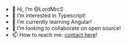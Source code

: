 - 👋 Hi, I’m @LordMrcS
- 👀 I’m interested in Typescript!
- 🌱 I’m currently learning Angular!
- 💞️ I’m looking to collaborate on open source!
- 📫 How to reach me: [contact here](https://www.linkedin.com/in/marcosaurelioss/)!

<!---
LordMrcS/LordMrcS is a ✨ special ✨ repository because its `README.md` (this file) appears on your GitHub profile.
You can click the Preview link to take a look at your changes.
--->
